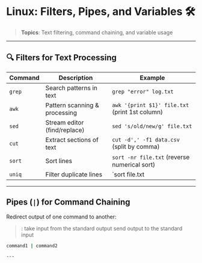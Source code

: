 # Linux: Filters, Pipes, and Variables 🛠️
> **Topics**: Text filtering, command chaining, and variable usage 

---

## 🔍 **Filters for Text Processing**
| Command | Description | Example |
|---------|-------------|---------|
| `grep`  | Search patterns in text | `grep "error" log.txt` |
| `awk`   | Pattern scanning & processing | `awk '{print $1}' file.txt` (print 1st column) |
| `sed`   | Stream editor (find/replace) | `sed 's/old/new/g' file.txt` |
| `cut`   | Extract sections of text | `cut -d',' -f1 data.csv` (split by comma) |
| `sort`  | Sort lines | `sort -nr file.txt` (reverse numerical sort) |
| `uniq`  | Filter duplicate lines | `sort file.txt | uniq` |

---

##  **Pipes (`|`) for Command Chaining**
Redirect output of one command to another: 
> : take input from the standard output send output to the standard input 
```bash
command1 | command2

---

